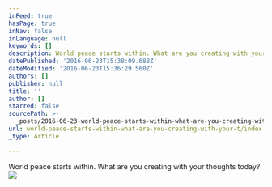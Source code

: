 ```yaml
---
inFeed: true
hasPage: true
inNav: false
inLanguage: null
keywords: []
description: World peace starts within. What are you creating with your thoughts today?
datePublished: '2016-06-23T15:38:09.688Z'
dateModified: '2016-06-23T15:36:29.560Z'
authors: []
publisher: null
title: ''
author: []
starred: false
sourcePath: >-
  _posts/2016-06-23-world-peace-starts-within-what-are-you-creating-with-your-t.md
url: world-peace-starts-within-what-are-you-creating-with-your-t/index.html
_type: Article

---
```

World peace starts within. What are you creating with your thoughts today?
![](https://the-grid-user-content.s3-us-west-2.amazonaws.com/cf29ccd7-02aa-4618-83b7-e39aee7f73bc.jpg)